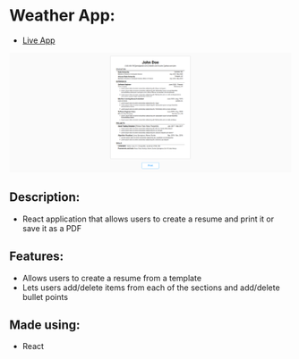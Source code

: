 # **Weather App**: 
* [Live App](https://hcw0.github.io/cv-application/)

![preview-image](./src/preview-image.png)

## **Description**:
* React application that allows users to create a resume and print it or save it as a PDF
## **Features:**
* Allows users to create a resume from a template
* Lets users add/delete items from each of the sections and add/delete bullet points
## **Made using:**
* React

